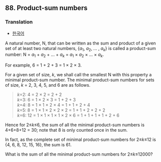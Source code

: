 ## 88. Product-sum numbers

### Translation
* [한국어](./translation-ko.md)

A natural number, N, that can be written as the sum and product of a given set of at least two natural numbers, {<var>a</var><sub>1</sub>, <var>a</var><sub>2</sub>, ... , <var>a</var><sub><var>k</var></sub>} is called a product-sum number: N = <var>a</var><sub>1</sub> + <var>a</var><sub>2</sub> + ... + <var>a</var><sub><var>k</var></sub> = <var>a</var><sub>1</sub> &times; <var>a</var><sub>2</sub> &times; ... &times; <var>a</var><sub><var>k</var></sub>.

For example, 6 = 1 + 2 + 3 = 1 &times; 2 &times; 3.

For a given set of size, <var>k</var>, we shall call the smallest N with this property a minimal product-sum number. The minimal product-sum numbers for sets of size, <var>k</var> = 2, 3, 4, 5, and 6 are as follows.

> <var>k</var>=2: 4 = 2 &times; 2 = 2 + 2<br>
> <var>k</var>=3: 6 = 1 &times; 2 &times; 3 = 1 + 2 + 3<br>
> <var>k</var>=4: 8 = 1 &times; 1 &times; 2 &times; 4 = 1 + 1 + 2 + 4<br>
> <var>k</var>=5: 8 = 1 &times; 1 &times; 2 &times; 2 &times; 2 = 1 + 1 + 2 + 2 + 2<br>
> <var>k</var>=6: 12 = 1 &times; 1 &times; 1 &times; 1 &times; 2 &times; 6 = 1 + 1 + 1 + 1 + 2 + 6

Hence for 2&le;<var>k</var>&le;6, the sum of all the minimal product-sum numbers is 4+6+8+12 = 30; note that 8 is only counted once in the sum.

In fact, as the complete set of minimal product-sum numbers for 2&le;<var>k</var>&le;12 is {4, 6, 8, 12, 15, 16}, the sum is 61.

What is the sum of all the minimal product-sum numbers for 2&le;<var>k</var>&le;12000?
